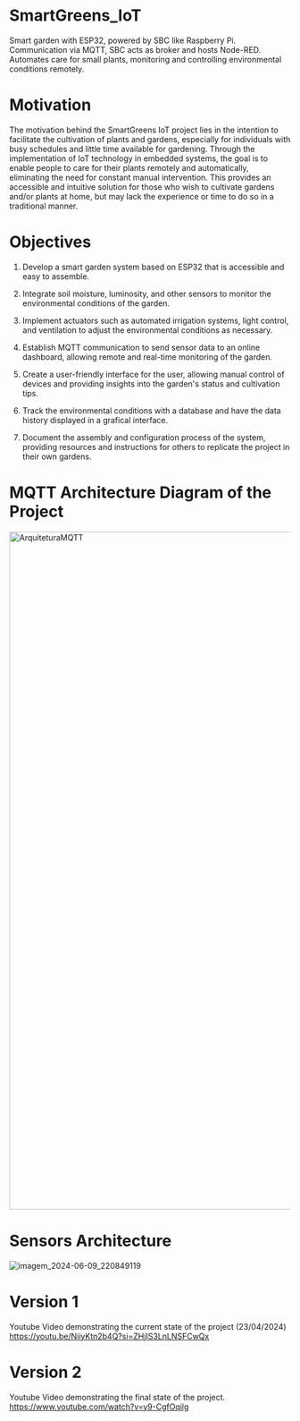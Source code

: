 # SmartGreens_IoT
 Smart garden with ESP32, powered by SBC like Raspberry Pi. Communication via MQTT, SBC acts as broker and hosts Node-RED. Automates care for small plants, monitoring and controlling environmental conditions remotely.
 
# Motivation
The motivation behind the SmartGreens IoT project lies in the intention to facilitate the cultivation of plants and gardens, especially for individuals with busy schedules and little time available for gardening. Through the implementation of IoT technology in embedded systems, the goal is to enable people to care for their plants remotely and automatically, eliminating the need for constant manual intervention. This provides an accessible and intuitive solution for those who wish to cultivate gardens and/or plants at home, but may lack the experience or time to do so in a traditional manner.

# Objectives
1. Develop a smart garden system based on ESP32 that is accessible and easy to assemble.

2. Integrate soil moisture, luminosity, and other sensors to monitor the environmental conditions of the garden.

3. Implement actuators such as automated irrigation systems, light control, and ventilation to adjust the environmental conditions as necessary.

4. Establish MQTT communication to send sensor data to an online dashboard, allowing remote and real-time monitoring of the garden.

5. Create a user-friendly interface for the user, allowing manual control of devices and providing insights into the garden's status and cultivation tips.
   
6. Track the environmental conditions with a database and have the data history displayed in a grafical interface. 

8. Document the assembly and configuration process of the system, providing resources and instructions for others to replicate the project in their own gardens.


# MQTT Architecture Diagram of the Project
<img width="1212" alt="ArquiteturaMQTT" src="https://github.com/RicardoBozollan/SmartGreens_IoT/assets/92873490/064c31fe-9968-49c0-89e9-5e7151c959b3">

# Sensors Architecture
![imagem_2024-06-09_220849119](https://github.com/RicardoBozollan/SmartGreens_IoT/assets/163909522/2544e684-4caa-419c-9025-476330190925)

# Version 1

Youtube Video demonstrating the current state of the project (23/04/2024)
https://youtu.be/NiiyKtn2b4Q?si=ZHjIS3LnLNSFCwQx

# Version 2

Youtube Video demonstrating the final state of the project.
https://www.youtube.com/watch?v=y9-CgfOqilg
